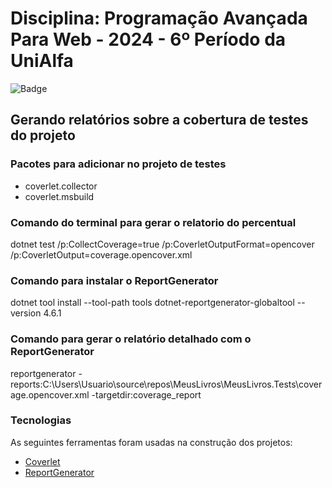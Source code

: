# Disciplina: Programação Avançada Para Web - 2024 - 6º Período da UniAlfa

![Badge](https://img.shields.io/badge/Marcos%20Dias%20Vendramini-ASP.NET%20C%23-red)

## Gerando relatórios sobre a cobertura de testes do projeto

### Pacotes para adicionar no projeto de testes
- coverlet.collector
- coverlet.msbuild

### Comando do terminal para gerar o relatorio do percentual
dotnet test /p:CollectCoverage=true /p:CoverletOutputFormat=opencover /p:CoverletOutput=coverage.opencover.xml

### Comando para instalar o ReportGenerator
dotnet tool install --tool-path tools dotnet-reportgenerator-globaltool --version 4.6.1

### Comando para gerar o relatório detalhado com o ReportGenerator
reportgenerator -reports:C:\Users\Usuario\source\repos\MeusLivros\MeusLivros.Tests\coverage.opencover.xml -targetdir:coverage_report

### Tecnologias

As seguintes ferramentas foram usadas na construção dos projetos:

- [Coverlet](https://github.com/coverlet-coverage/coverlet)
- [ReportGenerator](https://github.com/danielpalme/ReportGenerator)
